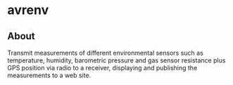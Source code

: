 # avrenv

## About

Transmit measurements of different environmental sensors such as temperature, 
humidity, barometric pressure and gas sensor resistance plus GPS position via 
radio to a receiver, displaying and publishing the measurements to a web site.

